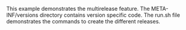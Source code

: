 This example demonstrates the multirelease feature. The META-INF/versions directory contains version specific code.
The run.sh file demonstrates the commands to create the different releases.